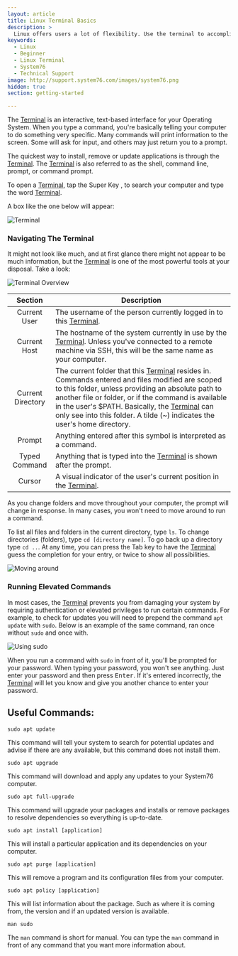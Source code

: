 ```yaml
---
layout: article
title: Linux Terminal Basics
description: >
  Linux offers users a lot of flexibility. Use the terminal to accomplish tasks faster
keywords:
  - Linux
  - Beginner
  - Linux Terminal
  - System76
  - Technical Support
image: http://support.system76.com/images/system76.png
hidden: true
section: getting-started

---
```


The <u>Terminal</u> is an interactive, text-based interface for your Operating System. When you type a command, you're basically telling your computer to do something very specific. Many commands will print information to the screen. Some will ask for input, and others may just return you to a prompt.

The quickest way to install, remove or update applications is through the <u>Terminal</u>. The <u>Terminal</u> is also referred to as the shell, command line, prompt, or command prompt.

To open a <u>Terminal</u>, tap the Super Key <kbd><span class="fl-ubuntu"></span></kbd>, <kbd><span class="fl-pop-key"></span></kbd> to search your computer and type the word <u>Terminal</u>.

A box like the one below will appear:

![Terminal](/images/terminal/main.png)

### Navigating The Terminal

It might not look like much, and at first glance there might not appear to be much information, but the <u>Terminal</u> is one of the most powerful tools at your disposal. Take a look:

![Terminal Overview](/images/terminal/overview.png)

Section | Description
:------:|------------
Current User | The username of the person currently logged in to this <u>Terminal</u>.
Current Host | The hostname of the system currently in use by the <u>Terminal</u>. Unless you've connected to a remote machine via SSH, this will be the same name as your computer.
Current Directory | The current folder that this <u>Terminal</u> resides in. Commands entered and files modified are scoped to this folder, unless providing an absolute path to another file or folder, or if the command is available in the user's $PATH. Basically, the <u>Terminal</u> can only see into this folder. A tilde (~) indicates the user's home directory.
Prompt | Anything entered after this symbol is interpreted as a command.
Typed Command | Anything that is typed into the <u>Terminal</u> is shown after the prompt.
Cursor | A visual indicator of the user's current position in the <u>Terminal</u>.

As you change folders and move throughout your computer, the prompt will change in response. In many cases, you won't need to move around to run a command.

To list all files and folders in the current directory, type `ls`. To change directories (folders), type `cd [directory name]`. To go back up a directory type `cd ..`. At any time, you can press the Tab key to have the <u>Terminal</u> guess the completion for your entry, or twice to show all possibilities.

![Moving around](/images/terminal/moving-around.png)

### Running Elevated Commands

In most cases, the <u>Terminal</u> prevents you from damaging your system by requiring authentication or elevated privileges to run certain commands. For example, to check for updates you will need to prepend the command `apt update` with `sudo`. Below is an example of the same command, ran once without `sudo` and once with.

![Using sudo](/images/terminal/sudo.png)

When you run a command with `sudo` in front of it, you'll be prompted for your password. When typing your password, you won't see anything. Just enter your password and then press <kbd>Enter</kbd>. If it's entered incorrectly, the <u>Terminal</u> will let you know and give you another chance to enter your password.

## Useful Commands:

```
sudo apt update
```

This command will tell your system to search for potential updates and advise if there are any available, but this command does not install them.

```
sudo apt upgrade
```

This command will download and apply any updates to your System76 computer.

```
sudo apt full-upgrade
```

This command will upgrade your packages and installs or remove packages to resolve dependencies so everything is up-to-date.


```
sudo apt install [application]
```

This will install a particular application and its dependencies on your computer.

```
sudo apt purge [application]
```

This will remove a program and its configuration files from your computer.

```
sudo apt policy [application]
```

This will list information about the package. Such as where it is coming from, the version and if an updated version is available.

```
man sudo
```

The `man` command is short for manual. You can type the `man` command in front of any command that you want more information about.
